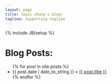```yaml
---
layout: page
title: lewis chung's blog!
tagline: Supporting tagline
---
```

{% include JB/setup %}
<h1>
    Blog Posts:
</h1>
<ul class="posts">
  {% for post in site.posts %}
    <li><span>{{ post.date | date_to_string }}</span> &raquo; <a href="{{ BASE_PATH }}{{ post.url }}">{{ post.title }}</a></li>
  {% endfor %}
</ul>



